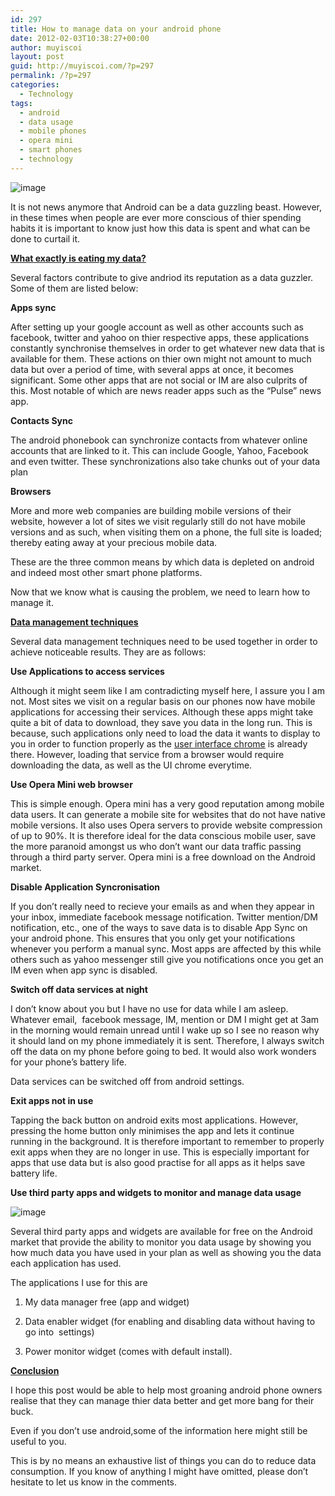 ```yaml
---
id: 297
title: How to manage data on your android phone
date: 2012-02-03T10:38:27+00:00
author: muyiscoi
layout: post
guid: http://muyiscoi.com/?p=297
permalink: /?p=297
categories:
  - Technology
tags:
  - android
  - data usage
  - mobile phones
  - opera mini
  - smart phones
  - technology
---
```

<img class="aligncenter" title="SC20120203-121209.png" src="https://muyiscoi.com/blog/wp-content/uploads/2012/02/wpid-SC20120203-121209.png" alt="image" />

It is not news anymore that Android can be a data guzzling beast. However, in these times when people are ever more conscious of thier spending habits it is important to know just how this data is spent and what can be done to curtail it.

**<span style="text-decoration: underline;">What exactly is eating my data?</span>**

Several factors contribute to give andriod its reputation as a data guzzler. Some of them are listed below:

**Apps sync**
  
After setting up your google account as well as other accounts such as facebook, twitter and yahoo on thier respective apps, these applications constantly synchronise themselves in order to get whatever new data that is available for them. These actions on thier own might not amount to much data but over a period of time, with several apps at once, it becomes significant. Some other apps that are not social or IM are also culprits of this. Most notable of which are news reader apps such as the &#8220;Pulse&#8221; news app.

**Contacts Sync**
  
The android phonebook can synchronize contacts from whatever online accounts that are linked to it. This can include Google, Yahoo, Facebook and even twitter. These synchronizations also take chunks out of your data plan

<!--more-->

**Browsers**
  
More and more web companies are building mobile versions of their website, however a lot of sites we visit regularly still do not have mobile versions and as such, when visiting them on a phone, the full site is loaded; thereby eating away at your precious mobile data.

These are the three common means by which data is depleted on android and indeed most other smart phone platforms.
  
Now that we know what is causing the problem, we need to learn how to manage it.

**<span style="text-decoration: underline;">Data management techniques</span>**
  
Several data management techniques need to be used together in order to achieve noticeable results. They are as follows:

**Use Applications to access services**
  
Although it might seem like I am contradicting myself here, I assure you I am not. Most sites we visit on a regular basis on our phones now have mobile applications for accessing their services. Although these apps might take quite a bit of data to download, they save you data in the long run. This is because, such applications only need to load the data it wants to display to you in order to function properly as the [user interface chrome](http://en.m.wikipedia.org/wiki/User_interface_chrome) is already there. However, loading that service from a browser would require downloading the data, as well as the UI chrome everytime.

**Use Opera Mini web browser**
  
This is simple enough. Opera mini has a very good reputation among mobile data users. It can generate a mobile site for websites that do not have native mobile versions. It also uses Opera servers to provide website compression of up to 90%. It is therefore ideal for the data conscious mobile user, save the more paranoid amongst us who don&#8217;t want our data traffic passing through a third party server. Opera mini is a free download on the Android market.

**Disable Application Syncronisation**
  
If you don&#8217;t really need to recieve your emails as and when they appear in your inbox, immediate facebook message notification. Twitter mention/DM notification, etc., one of the ways to save data is to disable App Sync on your android phone. This ensures that you only get your notifications whenever you perform a manual sync. Most apps are affected by this while others such as yahoo messenger still give you notifications once you get an IM even when app sync is disabled.

**Switch off data services at night**
  
I don&#8217;t know about you but I have no use for data while I am asleep. Whatever email,  facebook message, IM, mention or DM I might get at 3am in the morning would remain unread until I wake up so I see no reason why it should land on my phone immediately it is sent. Therefore, I always switch off the data on my phone before going to bed. It would also work wonders for your phone&#8217;s battery life.
  
Data services can be switched off from android settings.

**Exit apps not in use**
  
Tapping the back button on android exits most applications. However, pressing the home button only minimises the app and lets it continue running in the background. It is therefore important to remember to properly exit apps when they are no longer in use. This is especially important for apps that use data but is also good practise for all apps as it helps save battery life.

**Use third party apps and widgets to monitor and manage data usage**

<img class="aligncenter" title="SC20120203-121040.png" src="httpa://muyiscoi.com/blog/wp-content/uploads/2012/02/wpid-SC20120203-121040.png" alt="image" />

Several third party apps and widgets are available for free on the Android market that provide the ability to monitor you data usage by showing you how much data you have used in your plan as well as showing you the data each application has used.

The applications I use for this are

1. My data manager free (app and widget)
  
2. Data enabler widget (for enabling and disabling data without having to go into  settings)
  
3. Power monitor widget (comes with default install).

**<span style="text-decoration: underline;">Conclusion</span>**
  
I hope this post would be able to help most groaning android phone owners realise that they can manage thier data better and get more bang for their buck.
  
Even if you don&#8217;t use android,some of the information here might still be useful to you.
  
This is by no means an exhaustive list of things you can do to reduce data consumption. If you know of anything I might have omitted, please don&#8217;t hesitate to let us know in the comments.